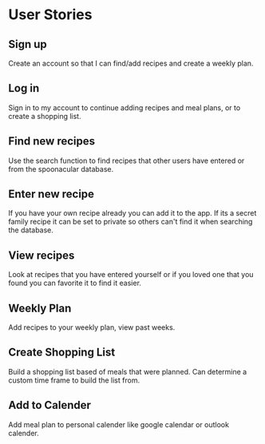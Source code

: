 # User Stories

## Sign up
Create an account so that I can find/add recipes and create a weekly plan.

## Log in
Sign in to my account to continue adding recipes and meal plans, or to create a shopping list.

## Find new recipes
Use the search function to find recipes that other users have entered or from the spoonacular database.

## Enter new recipe
If you have your own recipe already you can add it to the app.  If its a secret family recipe it can be set
to private so others can't find it when searching the database.

## View recipes
Look at recipes that you have entered yourself or if you loved one that you found you can favorite it
to find it easier.

## Weekly Plan
Add recipes to your weekly plan, view past weeks.

## Create Shopping List
Build a shopping list based of meals that were planned.  Can determine a custom time frame to build the list from. 

## Add to Calender
Add meal plan to personal calender like google calendar or outlook calender.
